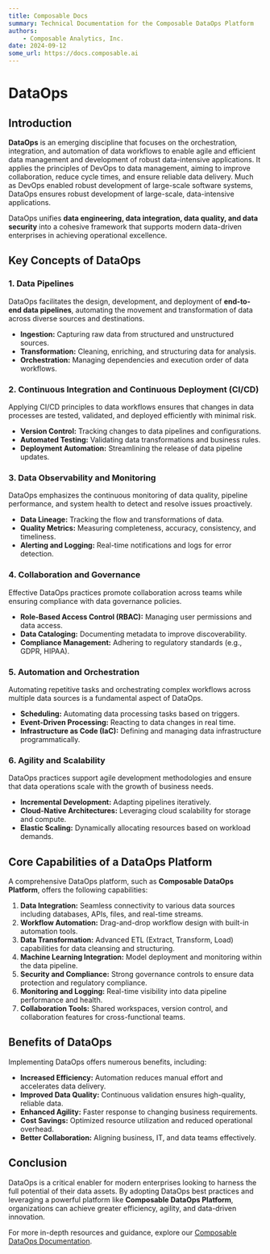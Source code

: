 ```yaml
---
title: Composable Docs
summary: Technical Documentation for the Composable DataOps Platform
authors:
    - Composable Analytics, Inc.
date: 2024-09-12
some_url: https://docs.composable.ai
---
```


# DataOps

## Introduction
**DataOps** is an emerging discipline that focuses on the orchestration, integration, and automation of data workflows to enable agile and efficient data management and development of robust data-intensive applications. It applies the principles of DevOps to data management, aiming to improve collaboration, reduce cycle times, and ensure reliable data delivery. Much as DevOps enabled robust development of large-scale software systems, DataOps ensures robust development of large-scale, data-intensive applications.

DataOps unifies **data engineering, data integration, data quality, and data security** into a cohesive framework that supports modern data-driven enterprises in achieving operational excellence.

## Key Concepts of DataOps

### 1. **Data Pipelines**
DataOps facilitates the design, development, and deployment of **end-to-end data pipelines**, automating the movement and transformation of data across diverse sources and destinations.

- **Ingestion:** Capturing raw data from structured and unstructured sources.
- **Transformation:** Cleaning, enriching, and structuring data for analysis.
- **Orchestration:** Managing dependencies and execution order of data workflows.

### 2. **Continuous Integration and Continuous Deployment (CI/CD)**
Applying CI/CD principles to data workflows ensures that changes in data processes are tested, validated, and deployed efficiently with minimal risk.

- **Version Control:** Tracking changes to data pipelines and configurations.
- **Automated Testing:** Validating data transformations and business rules.
- **Deployment Automation:** Streamlining the release of data pipeline updates.

### 3. **Data Observability and Monitoring**
DataOps emphasizes the continuous monitoring of data quality, pipeline performance, and system health to detect and resolve issues proactively.

- **Data Lineage:** Tracking the flow and transformations of data.
- **Quality Metrics:** Measuring completeness, accuracy, consistency, and timeliness.
- **Alerting and Logging:** Real-time notifications and logs for error detection.

### 4. **Collaboration and Governance**
Effective DataOps practices promote collaboration across teams while ensuring compliance with data governance policies.

- **Role-Based Access Control (RBAC):** Managing user permissions and data access.
- **Data Cataloging:** Documenting metadata to improve discoverability.
- **Compliance Management:** Adhering to regulatory standards (e.g., GDPR, HIPAA).

### 5. **Automation and Orchestration**
Automating repetitive tasks and orchestrating complex workflows across multiple data sources is a fundamental aspect of DataOps.

- **Scheduling:** Automating data processing tasks based on triggers.
- **Event-Driven Processing:** Reacting to data changes in real time.
- **Infrastructure as Code (IaC):** Defining and managing data infrastructure programmatically.

### 6. **Agility and Scalability**
DataOps practices support agile development methodologies and ensure that data operations scale with the growth of business needs.

- **Incremental Development:** Adapting pipelines iteratively.
- **Cloud-Native Architectures:** Leveraging cloud scalability for storage and compute.
- **Elastic Scaling:** Dynamically allocating resources based on workload demands.

## Core Capabilities of a DataOps Platform

A comprehensive DataOps platform, such as **Composable DataOps Platform**, offers the following capabilities:

1. **Data Integration:** Seamless connectivity to various data sources including databases, APIs, files, and real-time streams.
2. **Workflow Automation:** Drag-and-drop workflow design with built-in automation tools.
3. **Data Transformation:** Advanced ETL (Extract, Transform, Load) capabilities for data cleansing and structuring.
4. **Machine Learning Integration:** Model deployment and monitoring within the data pipeline.
5. **Security and Compliance:** Strong governance controls to ensure data protection and regulatory compliance.
6. **Monitoring and Logging:** Real-time visibility into data pipeline performance and health.
7. **Collaboration Tools:** Shared workspaces, version control, and collaboration features for cross-functional teams.

## Benefits of DataOps

Implementing DataOps offers numerous benefits, including:

- **Increased Efficiency:** Automation reduces manual effort and accelerates data delivery.
- **Improved Data Quality:** Continuous validation ensures high-quality, reliable data.
- **Enhanced Agility:** Faster response to changing business requirements.
- **Cost Savings:** Optimized resource utilization and reduced operational overhead.
- **Better Collaboration:** Aligning business, IT, and data teams effectively.

## Conclusion

DataOps is a critical enabler for modern enterprises looking to harness the full potential of their data assets. By adopting DataOps best practices and leveraging a powerful platform like **Composable DataOps Platform**, organizations can achieve greater efficiency, agility, and data-driven innovation.

For more in-depth resources and guidance, explore our [Composable DataOps Documentation](https://docs.composable.ai).